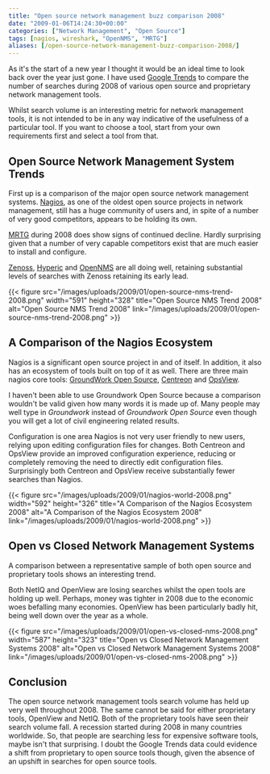 ```yaml
---
title: "Open source network management buzz comparison 2008"
date: "2009-01-06T14:24:30+00:00"
categories: ["Network Management", "Open Source"]
tags: [nagios, wireshark, "OpenNMS", "MRTG"]
aliases: [/open-source-network-management-buzz-comparison-2008/]
---
```


As it's the start of a new year I thought it would be an ideal time to look back over the year just gone. I have used <a href="http://www.google.com/trends">Google Trends</a> to compare the number of searches during 2008 of various open source and proprietary network management tools.

Whilst search volume is an interesting metric for network management tools, it is not intended to be in any way indicative of the usefulness of a particular tool. If you want to choose a tool, start from your own requirements first and select a tool from that.
<h2>Open Source Network Management System Trends</h2>
First up is a comparison of the major open source network management systems. <a href="http://www.nagios.org/">Nagios</a>, as one of the oldest open source projects in network management, still has a huge community of users and, in spite of a number of very good competitors, appears to be holding its own.

<a href="http://oss.oetiker.ch/mrtg/">MRTG</a> during 2008 does show signs of continued decline. Hardly surprising given that a number of very capable competitors exist that are much easier to install and configure.

<a href="https://www.zenoss.com/">Zenoss</a>, <a href="http://www.hyperic.com/">Hyperic</a> and <a href="https://www.opennms.org/">OpenNMS</a> are all doing well, retaining substantial levels of searches with Zenoss retaining its early lead.

{{< figure src="/images/uploads/2009/01/open-source-nms-trend-2008.png" width="591" height="328" title="Open Source NMS Trend 2008" alt="Open Source NMS Trend 2008" link="/images/uploads/2009/01/open-source-nms-trend-2008.png" >}}

<h2>A Comparison of the Nagios Ecosystem</h2>
Nagios is a significant open source project in and of itself. In addition, it also has an ecosystem of tools built on top of it as well. There are three main nagios core tools: <a href="http://www.groundworkopensource.com/">GroundWork Open Source</a>, <a href="http://www.centreon.com/">Centreon</a> and <a href="http://opsview.org/">OpsView</a>.

I haven't been able to use Groundwork Open Source because a comparison wouldn't be valid given how many words it is made up of. Many people may well type in <em>Groundwork</em> instead of <em>Groundwork Open Source</em> even though you will get a lot of civil engineering related results.

Configuration is one area Nagios is not very user friendly to new users, relying upon editing configuration files for changes. Both Centreon and OpsView provide an improved configuration experience, reducing or completely removing the need to directly edit configuration files. Surprisingly both Centreon and OpsView receive substantially fewer searches than Nagios.

{{< figure src="/images/uploads/2009/01/nagios-world-2008.png" width="592" height="326" title="A Comparison of the Nagios Ecosystem 2008" alt="A Comparison of the Nagios Ecosystem 2008" link="/images/uploads/2009/01/nagios-world-2008.png" >}}

<h2>Open vs Closed Network Management Systems</h2>
A comparison between a representative sample of both open source and proprietary tools shows an interesting trend.

Both NetIQ and OpenView are losing searches whilst the open tools are holding up well. Perhaps, money was tighter in 2008 due to the economic woes befalling many economies. OpenView has been particularly badly hit, being well down over the year as a whole.

{{< figure src="/images/uploads/2009/01/open-vs-closed-nms-2008.png" width="587" height="323" title="Open vs Closed Network Management Systems 2008" alt="Open vs Closed Network Management Systems 2008" link="/images/uploads/2009/01/open-vs-closed-nms-2008.png" >}}

<h2>Conclusion</h2>
The open source network management tools search volume has held up very well throughout 2008. The same cannot be said for either proprietary tools, OpenView and NetIQ. Both of the proprietary tools have seen their search volume fall. A recession started during 2008 in many countries worldwide. So, that people are searching less for expensive software tools, maybe isn't that surprising. I doubt the Google Trends data could evidence a shift from proprietary to open source tools though, given the absence of an upshift in searches for open source tools.
